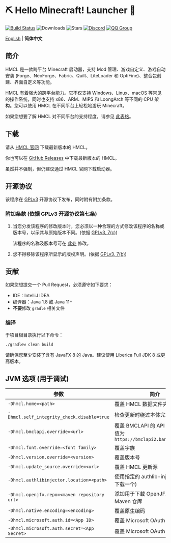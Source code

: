 # ⛏ Hello Minecraft! Launcher 💎

[![Build Status](https://ci.huangyuhui.net/job/HMCL/badge/icon?.svg)](https://ci.huangyuhui.net/job/HMCL)
![Downloads](https://img.shields.io/github/downloads/huanghongxun/HMCL/total?style=flat)
![Stars](https://img.shields.io/github/stars/huanghongxun/HMCL?style=flat)
[![Discord](https://img.shields.io/discord/995291757799538688.svg?label=&logo=discord&logoColor=ffffff&color=7389D8&labelColor=6A7EC2)](https://discord.gg/jVvC7HfM6U)
[![QQ Group](https://img.shields.io/badge/QQ-HMCL-brightgreen)](https://docs.hmcl.net/groups.html)

[English](README.md) | **简体中文**

## 简介

HMCL 是一款跨平台 Minecraft 启动器，支持 Mod 管理、游戏自定义、游戏自动安装 (Forge、NeoForge、Fabric、Quilt、LiteLoader 和 OptiFine)、整合包创建、界面自定义等功能。

HMCL 有着强大的跨平台能力。它不仅支持 Windows、Linux、macOS 等常见的操作系统，同时也支持 x86、ARM、MIPS 和 LoongArch 等不同的 CPU 架构。您可以使用 HMCL 在不同平台上轻松地游玩 Minecraft。

如果您想要了解 HMCL 对不同平台的支持程度，请参见 [此表格](PLATFORM_cn.md)。

## 下载

请从 [HMCL 官网](https://hmcl.huangyuhui.net/download) 下载最新版本的 HMCL。

你也可以在 [GitHub Releases](https://github.com/HMCL-dev/HMCL/releases) 中下载最新版本的 HMCL。

虽然并不强制，但仍建议通过 HMCL 官网下载启动器。

## 开源协议

该程序在 [GPLv3](https://www.gnu.org/licenses/gpl-3.0.html) 开源协议下发布，同时附有附加条款。

### 附加条款 (依据 GPLv3 开源协议第七条)

1. 当您分发该程序的修改版本时，您必须以一种合理的方式修改该程序的名称或版本号，以示其与原始版本不同。(依据 [GPLv3, 7(c)](https://github.com/HMCL-dev/HMCL/blob/11820e31a85d8989e41d97476712b07e7094b190/LICENSE#L372-L374))

   该程序的名称及版本号可在 [此处](https://github.com/HMCL-dev/HMCL/blob/javafx/HMCL/src/main/java/org/jackhuang/hmcl/Metadata.java#L33-L35) 修改。

2. 您不得移除该程序所显示的版权声明。(依据 [GPLv3, 7(b)](https://github.com/HMCL-dev/HMCL/blob/11820e31a85d8989e41d97476712b07e7094b190/LICENSE#L368-L370))

## 贡献

如果您想提交一个 Pull Request，必须遵守如下要求：

* IDE：IntelliJ IDEA
* 编译器：Java 1.8 或 Java 11+
* **不要**修改 `gradle` 相关文件

### 编译

于项目根目录执行以下命令：

```bash
./gradlew clean build
```

请确保您至少安装了含有 JavaFX 8 的 Java。建议使用 Liberica Full JDK 8 或更高版本。

## JVM 选项 (用于调试)

| 参数                                         | 简介                                                                 |
| -------------------------------------------- | -------------------------------------------------------------------- |
| `-Dhmcl.home=<path>`                         | 覆盖 HMCL 数据文件夹                                                 |
| `-Dhmcl.self_integrity_check.disable=true`   | 检查更新时绕过本体完整性检查                                         |
| `-Dhmcl.bmclapi.override=<url>`              | 覆盖 BMCLAPI 的 API Root，默认值为 `https://bmclapi2.bangbang93.com` |
| `-Dhmcl.font.override=<font family>`         | 覆盖字族                                                             |
| `-Dhmcl.version.override=<version>`          | 覆盖版本号                                                           |
| `-Dhmcl.update_source.override=<url>`        | 覆盖 HMCL 更新源                                                     |
| `-Dhmcl.authlibinjector.location=<path>`     | 使用指定的 authlib-injector (而非下载一个)                           |
| `-Dhmcl.openjfx.repo=<maven repository url>` | 添加用于下载 OpenJFX 的自定义 Maven 仓库                             |
| `-Dhmcl.native.encoding=<encoding>`          | 覆盖原生编码                                                         |
| `-Dhmcl.microsoft.auth.id=<App ID>`          | 覆盖 Microsoft OAuth App ID                                          |
| `-Dhmcl.microsoft.auth.secret=<App Secret>`  | 覆盖 Microsoft OAuth App 密钥                                        |